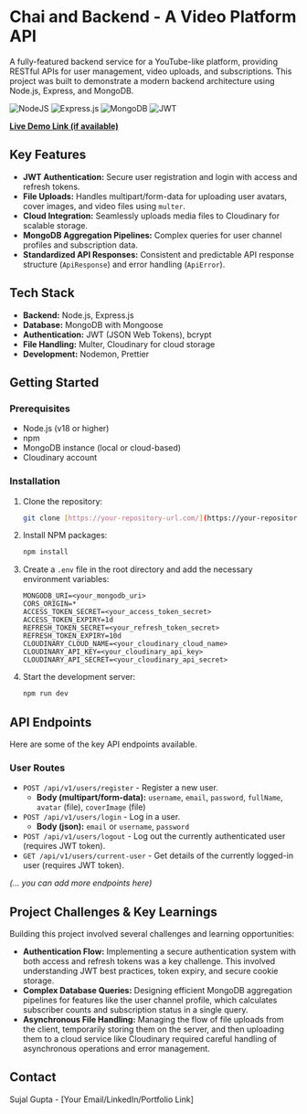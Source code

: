 # Chai and Backend - A Video Platform API

A fully-featured backend service for a YouTube-like platform, providing RESTful APIs for user management, video uploads, and subscriptions. This project was built to demonstrate a modern backend architecture using Node.js, Express, and MongoDB.

![NodeJS](https://img.shields.io/badge/Node.js-18.x-green.svg) ![Express.js](https://img.shields.io/badge/Express.js-4.x-blue.svg) ![MongoDB](https://img.shields.io/badge/MongoDB-6.x-green.svg) ![JWT](https://img.shields.io/badge/Auth-JWT-orange.svg)

**[Live Demo Link (if available)](http://your-live-api-link.com)**

## Key Features

* **JWT Authentication:** Secure user registration and login with access and refresh tokens.
* **File Uploads:** Handles multipart/form-data for uploading user avatars, cover images, and video files using `multer`.
* **Cloud Integration:** Seamlessly uploads media files to Cloudinary for scalable storage.
* **MongoDB Aggregation Pipelines:** Complex queries for user channel profiles and subscription data.
* **Standardized API Responses:** Consistent and predictable API response structure (`ApiResponse`) and error handling (`ApiError`).

## Tech Stack

* **Backend:** Node.js, Express.js
* **Database:** MongoDB with Mongoose
* **Authentication:** JWT (JSON Web Tokens), bcrypt
* **File Handling:** Multer, Cloudinary for cloud storage
* **Development:** Nodemon, Prettier

## Getting Started

### Prerequisites

* Node.js (v18 or higher)
* npm
* MongoDB instance (local or cloud-based)
* Cloudinary account

### Installation

1.  Clone the repository:
    ```bash
    git clone [https://your-repository-url.com/](https://your-repository-url.com/)
    ```
2.  Install NPM packages:
    ```bash
    npm install
    ```
3.  Create a `.env` file in the root directory and add the necessary environment variables:
    ```env
    MONGODB_URI=<your_mongodb_uri>
    CORS_ORIGIN=*
    ACCESS_TOKEN_SECRET=<your_access_token_secret>
    ACCESS_TOKEN_EXPIRY=1d
    REFRESH_TOKEN_SECRET=<your_refresh_token_secret>
    REFRESH_TOKEN_EXPIRY=10d
    CLOUDINARY_CLOUD_NAME=<your_cloudinary_cloud_name>
    CLOUDINARY_API_KEY=<your_cloudinary_api_key>
    CLOUDINARY_API_SECRET=<your_cloudinary_api_secret>
    ```
4.  Start the development server:
    ```bash
    npm run dev
    ```

## API Endpoints

Here are some of the key API endpoints available.

### User Routes

* `POST /api/v1/users/register` - Register a new user.
    * **Body (multipart/form-data):** `username`, `email`, `password`, `fullName`, `avatar` (file), `coverImage` (file)
* `POST /api/v1/users/login` - Log in a user.
    * **Body (json):** `email` or `username`, `password`
* `POST /api/v1/users/logout` - Log out the currently authenticated user (requires JWT token).
* `GET /api/v1/users/current-user` - Get details of the currently logged-in user (requires JWT token).

*(... you can add more endpoints here)*

## Project Challenges & Key Learnings

Building this project involved several challenges and learning opportunities:

* **Authentication Flow:** Implementing a secure authentication system with both access and refresh tokens was a key challenge. This involved understanding JWT best practices, token expiry, and secure cookie storage.
* **Complex Database Queries:** Designing efficient MongoDB aggregation pipelines for features like the user channel profile, which calculates subscriber counts and subscription status in a single query.
* **Asynchronous File Handling:** Managing the flow of file uploads from the client, temporarily storing them on the server, and then uploading them to a cloud service like Cloudinary required careful handling of asynchronous operations and error management.

## Contact

Sujal Gupta - [Your Email/LinkedIn/Portfolio Link]
